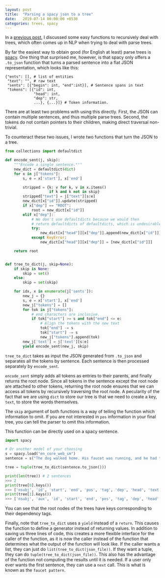 ```yaml
---
layout: post
title:  "Parsing a spacy json to a tree"
date:   2019-07-14 00:00:00 +0530
categories: trees, spacy
---
```

In a [previous post](https://stephantul.github.io/trees/2019/07/10/treerec/), I discussed some easy functions to recursively deal with trees, which often comes up in NLP when trying to deal with parse trees.

By far the easiest way to obtain good (for English at least) parse trees is [spacy](https://spacy.io). One thing that surprised me, however, is that spacy only offers a `.to_json` function that turns a parsed sentence into a flat JSON representation, which looks like this:

```
{"ents": [], # list of entities
 "text": "", # raw text
 "sents": [{"begin": int, "end":int}], # Sentence spans in text
 "tokens": [{"id": int,
             "head": int,
             "dep": str,
             ...}, {...}]} # Token information.
```

There are at least two problems with using this directly.
First, the JSON can contain multiple sentences, and thus multiple parse trees.
Second, the tokens do not contain pointers to their children, making direct traversal non-trivial.

To counteract these two issues, I wrote two functions that turn the JSON to a tree.

```python
from collections import defaultdict

def encode_sent(j, skip):
    """Encode a single sentence."""
    new_dict = defaultdict(dict)
    for x in j["tokens"]:
        s, e = x['start'], x['end']

        stripped = {k: v for k, v in x.items()
                    if k and k not in skip}
        stripped["text"] = j["text"][s:e]
        new_dict[x["id"]].update(stripped)
        if x["dep"] == "ROOT":
            root = new_dict[x["id"]]
        elif x["dep"]:
            # We don't use defaultdicts because we would then
            # return defaultdicts of defaultdicts, which is undesirable.
            try:
                new_dict[x["head"]][x["dep"]].append(new_dict[x["id"]])
            except KeyError:
                new_dict[x["head"]][x["dep"]] = [new_dict[x["id"]]]

    return root


def tree_to_dict(j, skip=None):
    if skip is None:
        skip = set()
    else:
        skip = set(skip)

    for idx, x in enumerate(j['sents']):
        new_j = {}
        s, e = x['start'], x['end']
        new_j["tokens"] = []
        for tok in j["tokens"]:
            # end characters are inclusive.
            if tok["start"] >= s and tok["end"] <= e:
                # Align the tokens with the new text
                tok["end"] -= s
                tok["start"] -= s
                new_j["tokens"].append(tok)
        new_j['text'] = j['text'][s:e]
        yield encode_sent(new_j, skip)
```

`tree_to_dict` takes as input the JSON generated from `.to_json` and separates all the tokens by sentence.
Each sentence is then processed separately by `encode_sent`.

`encode_sent` simply adds all tokens as entries to their parents, and finally returns the root node.
Since all tokens in the sentence except the root node are attached to other tokens, returning the root node ensures that we can access all tokens by recursively traversing the root node.
A pecularity of the fact that we are using `dict` to store our tree is that we need to create a key, `text`, to store the words themselves.

The `skip` argument of both functions is a way of telling the function which information to omit. If you are not interested in `pos` information in your final tree, you can tell the parser to omit this information.

This function can be directly used on a spacy sentence.


```python
import spacy

# Or another model of your choosing
s = spacy.load("en_core_web_sm")
sentence = s("The dog walked home. His faucet was running, and he had to call an expensive plumber.")

tree = tuple(tree_to_dict(sentence.to_json()))

print(len(tree)) # 2 sentences
>>> 2
print(tree[0].keys())
>>> ['nsubj', 'id', 'start', 'end', 'pos', 'tag', 'dep', 'head', 'text', 'advmod', 'punct']
print(tree[1].keys())
>>> ['nsubj', 'aux', 'id', 'start', 'end', 'pos', 'tag', 'dep', 'head', 'text', 'punct', 'cc', 'conj']
```

You can see that the root nodes of the trees have keys corresponding to their dependency tags.

Finally, note that `tree_to_dict` uses a `yield` instead of a `return`.
This causes the function to define a generator instead of returning values.
In addition to saving us three lines of code, this creates a more flexible interface for the caller of the function, as it is now the caller instead of the function that determines what the output of the function will look like.
If the caller wants a list, they can just do `list(tree_to_dict(json_file))`. If they want a tuple, they can do `tuple(tree_to_dict(json_file))`.
This also has the advantage of the function not computing the results until it is needed. If a user only ever wants the first sentence, they can use a `next` call.
This is what is known as the `faucet pattern`.
